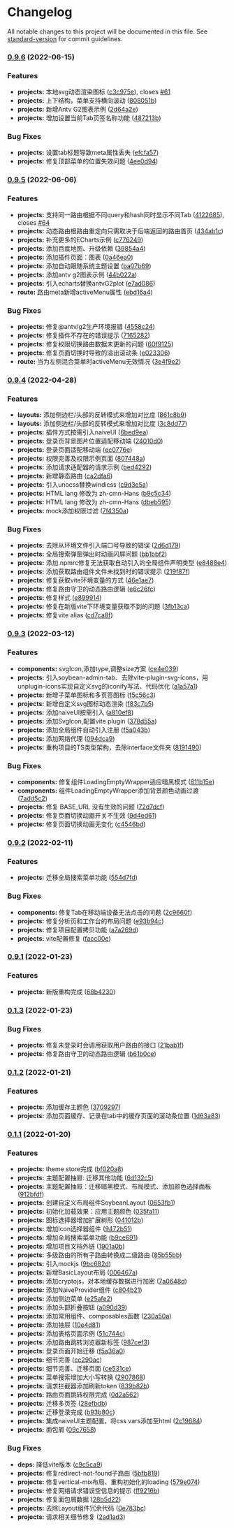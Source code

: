 # Changelog

All notable changes to this project will be documented in this file. See [standard-version](https://github.com/conventional-changelog/standard-version) for commit guidelines.

### [0.9.6](https://github.com/honghuangdc/soybean-admin/compare/v0.9.5...v0.9.6) (2022-06-15)


### Features

* **projects:** 本地svg动态渲染图标 ([c3c975e](https://github.com/honghuangdc/soybean-admin/commit/c3c975ee1142987b7ded0107bf91d0080d5651fe)), closes [#61](https://github.com/honghuangdc/soybean-admin/issues/61)
* **projects:** 上下结构，菜单支持横向滚动 ([808051b](https://github.com/honghuangdc/soybean-admin/commit/808051b29dd682e1cbcf0e211774efb9cc12713a))
* **projects:** 新增Antv G2图表示例 ([2d64a2e](https://github.com/honghuangdc/soybean-admin/commit/2d64a2e57c8d83c8d06f210eeefef8f31b3abeb9))
* **projects:** 增加设置当前Tab页签名称功能 ([487213b](https://github.com/honghuangdc/soybean-admin/commit/487213b64853765e2bd186474e4607572624a33e))


### Bug Fixes

* **projects:** 设置tab标题导致meta属性丢失 ([efcfa57](https://github.com/honghuangdc/soybean-admin/commit/efcfa576d52a7eab644f3b4c65af153442887fab))
* **projects:** 修复顶部菜单的位置失效问题 ([4ee0d94](https://github.com/honghuangdc/soybean-admin/commit/4ee0d94f1bde83c788fc0dcb084402359c04fb1b))

### [0.9.5](https://github.com/honghuangdc/soybean-admin/compare/v0.9.4...v0.9.5) (2022-06-06)


### Features

* **projects:** 支持同一路由根据不同query和hash同时显示不同Tab ([4122685](https://github.com/honghuangdc/soybean-admin/commit/4122685803f8a0a485682d16cec74e27945adc47)), closes [#64](https://github.com/honghuangdc/soybean-admin/issues/64)
* **projects:** 动态路由根路由重定向只需取决于后端返回的路由首页 ([434ab1c](https://github.com/honghuangdc/soybean-admin/commit/434ab1c560b260f8a19895405eb1d3c3313052d7))
* **projects:** 补充更多的ECharts示例 ([c776249](https://github.com/honghuangdc/soybean-admin/commit/c7762490def77695bedf179ffc63e3e95d15e14d))
* **projects:** 添加百度地图、升级依赖 ([39854a4](https://github.com/honghuangdc/soybean-admin/commit/39854a492b9cce71e0c7ed52af9985cb4abd6a97))
* **projects:** 添加插件页面：图表 ([0a46ea0](https://github.com/honghuangdc/soybean-admin/commit/0a46ea08443f6b879434e925d440cf07e9494fcb))
* **projects:** 添加自动跟随系统主题设置 ([ba07b69](https://github.com/honghuangdc/soybean-admin/commit/ba07b695dd9dc5d3f8ebf57d0f2e69d624994962))
* **projects:** 添加antv g2图表示例 ([44b022a](https://github.com/honghuangdc/soybean-admin/commit/44b022aefd7dbb4c34886814cf04767450dec026))
* **projects:** 引入echarts替换antvG2plot ([e7ad086](https://github.com/honghuangdc/soybean-admin/commit/e7ad08685e8ac52a8906fc94e656192275f9764c))
* **route:** 路由meta新增activeMenu属性 ([ebd16a4](https://github.com/honghuangdc/soybean-admin/commit/ebd16a4d1ab1a95a27838a2d4f20cc1d1e7309ae))


### Bug Fixes

* **projects:** 修复@antv/g2生产环境报错 ([4558c24](https://github.com/honghuangdc/soybean-admin/commit/4558c24d1c1e1faa3326650fc16e6baf384509ac))
* **projects:** 修复插件不存在的错误提示 ([7165282](https://github.com/honghuangdc/soybean-admin/commit/716528206e9f63e873607d0afd59d83f6984e3fe))
* **projects:** 修复权限切换路由数据未更新的问题 ([60f9125](https://github.com/honghuangdc/soybean-admin/commit/60f912508b0e685957fb22ef0ed1f83272847263))
* **projects:** 修复页面切换时导致的溢出滚动条 ([e023306](https://github.com/honghuangdc/soybean-admin/commit/e0233061d3bca236b4c4bb462ce00f7ca186b9fa))
* **route:** 当为左侧混合菜单时activeMenu无效情况 ([3e4f9e2](https://github.com/honghuangdc/soybean-admin/commit/3e4f9e282442073447c5c24c33d65bc6130978ee))

### [0.9.4](https://github.com/honghuangdc/soybean-admin/compare/v0.9.3...v0.9.4) (2022-04-28)


### Features

* **layouts:** 添加侧边栏/头部的反转模式来增加对比度 ([861c8b9](https://github.com/honghuangdc/soybean-admin/commit/861c8b9852e0097a1f6b79ac2c10d19add123bde))
* **layouts:** 添加侧边栏/头部的反转模式来增加对比度 ([3c8dd77](https://github.com/honghuangdc/soybean-admin/commit/3c8dd772f89d2b656a42c4f7164e581acdb2b1a5))
* **projects:** 插件方式按需引入naiveUI ([6bed9ea](https://github.com/honghuangdc/soybean-admin/commit/6bed9ead38af6d58f6cd9e520db848ae5cbfa4db))
* **projects:** 登录页背景图片位置适配移动端 ([24010d0](https://github.com/honghuangdc/soybean-admin/commit/24010d05fb1ff51cb5e5d94ffe310206a9638711))
* **projects:** 登录页面适配移动端 ([ec0776e](https://github.com/honghuangdc/soybean-admin/commit/ec0776e268cd3d1031e9ecd794abce271a675793))
* **projects:** 权限完善及权限示例页面 ([807448a](https://github.com/honghuangdc/soybean-admin/commit/807448aec5b041535fe4fbac90eca1138b2f439c))
* **projects:** 添加请求适配器的请求示例 ([bed4292](https://github.com/honghuangdc/soybean-admin/commit/bed4292ed380e77ac428ab057abc42eceb72af53))
* **projects:** 新增静态路由 ([ca2dfa6](https://github.com/honghuangdc/soybean-admin/commit/ca2dfa6185aa7a4e58184bcfef2a1246a52f88fd))
* **projects:** 引入unocss替换windicss ([c9d3e5a](https://github.com/honghuangdc/soybean-admin/commit/c9d3e5a3fdf59179dcfc122ab8369c492ea7832e))
* **projects:** HTML lang 修改为 zh-cmn-Hans ([b9c5c34](https://github.com/honghuangdc/soybean-admin/commit/b9c5c349790b1e83a7acd1f2c53a86c9221944ff))
* **projects:** HTML lang 修改为 zh-cmn-Hans ([dbeb595](https://github.com/honghuangdc/soybean-admin/commit/dbeb595c0b9fc11e7d166a7684af37cc971f1a11))
* **projects:** mock添加权限过滤 ([7f4350a](https://github.com/honghuangdc/soybean-admin/commit/7f4350aeb673dab59192584177a897aacebe4b28))


### Bug Fixes

* **projects:** 去除从环境文件引入端口号导致的错误 ([2d6d179](https://github.com/honghuangdc/soybean-admin/commit/2d6d179d669ea71cca3fe97ac840e4856bff4051))
* **projects:** 全局搜索弹窗弹出时动画闪屏问题 ([bb1bbf2](https://github.com/honghuangdc/soybean-admin/commit/bb1bbf272438f4ed440735118c6a9ec04c7d109f))
* **projects:** 添加.npmrc修复无法获取自动引入的全局组件声明类型 ([e8488e4](https://github.com/honghuangdc/soybean-admin/commit/e8488e4d5237e5e03ec07ff07d03115389d5b1ef))
* **projects:** 添加获取路由组件文件未找到时的错误提示 ([219f87f](https://github.com/honghuangdc/soybean-admin/commit/219f87f46758f328f26697f66d8583f49c0d41de))
* **projects:** 修复获取vite环境变量的方式 ([46e1ae7](https://github.com/honghuangdc/soybean-admin/commit/46e1ae7825b2b204ce3cdd63b3c64f39bff096d0))
* **projects:** 修复路由守卫的动态路由逻辑 ([e6c26fc](https://github.com/honghuangdc/soybean-admin/commit/e6c26fcb4ae085f9fd7d7eb9183ddba020d0b5da))
* **projects:** 修复样式 ([e899914](https://github.com/honghuangdc/soybean-admin/commit/e8999144266761b3b701442975c3c00251240d53))
* **projects:** 修复在新版vite下环境变量获取不到的问题 ([3fb13ca](https://github.com/honghuangdc/soybean-admin/commit/3fb13ca9e710549d2ddeb774fe08fabd27d5ae11))
* **projects:** 修复vite alias ([cd7ca8f](https://github.com/honghuangdc/soybean-admin/commit/cd7ca8f4c77ac8c753b753ba698a9573d6c37bf9))

### [0.9.3](https://github.com/honghuangdc/soybean-admin/compare/v0.9.2...v0.9.3) (2022-03-12)


### Features

* **components:** svgIcon,添加type,调整size方案 ([ce4e039](https://github.com/honghuangdc/soybean-admin/commit/ce4e039f48001b47a2933e807f5410a9573781b9))
* **projects:** 引入soybean-admin-tab、去除vite-plugin-svg-icons，用unplugin-icons实现自定义svg的iconify写法、代码优化 ([a1a57a1](https://github.com/honghuangdc/soybean-admin/commit/a1a57a185ce5004888ca4e1611973665ee46980b))
* **projects:** 新增子菜单图标和多页签图标 ([f5c56c3](https://github.com/honghuangdc/soybean-admin/commit/f5c56c355ce41157b20ed0a10272a28e6d8b2b49))
* **projects:** 新增自定义svg图标动态渲染 ([f83c7b5](https://github.com/honghuangdc/soybean-admin/commit/f83c7b59b893ab6e210188e92c4177b3d01392ce))
* **projects:** 添加naiveUI按需引入 ([a810ef8](https://github.com/honghuangdc/soybean-admin/commit/a810ef85b19e4b74f3ddb3c69d17c050e556ee90))
* **projects:** 添加SvgIcon,配置vite plugin ([378d55a](https://github.com/honghuangdc/soybean-admin/commit/378d55ac0e11cdf115ce3cb8e281d60f7fc4ff7a))
* **projects:** 添加全局组件自动引入注册 ([f5a043b](https://github.com/honghuangdc/soybean-admin/commit/f5a043b11a403927828ae922bdae411a4e5ae3c6))
* **projects:** 添加网络代理 ([094dca9](https://github.com/honghuangdc/soybean-admin/commit/094dca961f608404352ac360f44496423d88dae8))
* **projects:** 重构项目的TS类型架构，去除interface文件夹 ([8191490](https://github.com/honghuangdc/soybean-admin/commit/8191490f39fc011096edd77c3156eb4fe33d4e1c))


### Bug Fixes

* **components:** 修复组件LoadingEmptyWrapper适应暗黑模式 ([811b15e](https://github.com/honghuangdc/soybean-admin/commit/811b15e672c9d69e9c5789eb11ab2db7bd729f37))
* **components:** 组件LoadingEmptyWrapper添加背景颜色动画过渡 ([7add5c2](https://github.com/honghuangdc/soybean-admin/commit/7add5c2edfcabadb77084179d464b849d880d5e6))
* **projects:** 修复 BASE_URL 没有生效的问题 ([72d7dcf](https://github.com/honghuangdc/soybean-admin/commit/72d7dcfa5ee8dc6f3601f4d65c6aca9ad2cc5d5c))
* **projects:** 修复页面切换动画开关不生效 ([9d4ed61](https://github.com/honghuangdc/soybean-admin/commit/9d4ed617fb80095e521d8063718283459711118f))
* **projects:** 修复页面切换动画无变化 ([c4546bd](https://github.com/honghuangdc/soybean-admin/commit/c4546bdfa303f1e89c0d7ddd46b54e4ec5170096))

### [0.9.2](https://github.com/honghuangdc/soybean-admin/compare/v0.9.1...v0.9.2) (2022-02-11)


### Features

* **projects:** 迁移全局搜索菜单功能 ([554d7fd](https://github.com/honghuangdc/soybean-admin/commit/554d7fd6114b9cf6df571c3cb02f4cb0cc6dcfd4))


### Bug Fixes

* **components:** 修复Tab在移动端设备无法点击的问题 ([2c9660f](https://github.com/honghuangdc/soybean-admin/commit/2c9660fdbf9a84e980db0aff5cd0aed0f75963ca))
* **projects:** 修复分析页和工作台的布局问题 ([e93b94c](https://github.com/honghuangdc/soybean-admin/commit/e93b94cb2435a130bb1d94a703328af342cd24c9))
* **projects:** 修复项目配置拷贝功能 ([a7a269d](https://github.com/honghuangdc/soybean-admin/commit/a7a269d6a61ccd25883e6bb69639d39e0260587d))
* **projects:** vite配置修复 ([facc00e](https://github.com/honghuangdc/soybean-admin/commit/facc00e8b4998dc8bd338e3b63a652b4bfe2ed3e))

### [0.9.1](https://github.com/honghuangdc/soybean-admin/compare/v0.1.3...v0.9.1) (2022-01-23)


### Features

* **projects:** 新版重构完成 ([68b4230](https://github.com/honghuangdc/soybean-admin/commit/68b42304d5964246775c7a82dcc1406c5db7a4e4))

### [0.1.3](https://github.com/honghuangdc/soybean-admin/compare/v0.1.2...v0.1.3) (2022-01-23)


### Bug Fixes

* **projects:** 修复未登录时会调用获取用户路由的接口 ([21bab1f](https://github.com/honghuangdc/soybean-admin/commit/21bab1f7c30611fe59dc91c7a73050ccb49a4658))
* **projects:** 修复路由守卫的动态路由逻辑 ([b61b0ce](https://github.com/honghuangdc/soybean-admin/commit/b61b0ce25fdcbaf29ca64cbcc467e12faa947625))

### [0.1.2](https://github.com/honghuangdc/soybean-admin/compare/v0.1.1...v0.1.2) (2022-01-21)


### Features

* **projects:** 添加缓存主题色 ([3709297](https://github.com/honghuangdc/soybean-admin/commit/37092974d37b2e661d4cbf9d27c89b5e99119cd7))
* **projects:** 添加页面缓存、记录在tab中的缓存页面的滚动条位置 ([1d63a83](https://github.com/honghuangdc/soybean-admin/commit/1d63a838226df4f48e7f2a15b5a05d4b496d3c69))

### [0.1.1](https://github.com/honghuangdc/soybean-admin/compare/v0.0.5...v0.1.1) (2022-01-20)


### Features

* **projects:** theme store完成 ([bf020a8](https://github.com/honghuangdc/soybean-admin/commit/bf020a82580e6b1fbda1cc1e0bd6176770434884))
* **projects:** 主题配置抽屉: 迁移其他功能 ([6d132c5](https://github.com/honghuangdc/soybean-admin/commit/6d132c59770e925cfc61217dcefa5b4d937604df))
* **projects:** 主题配置抽屉：迁移暗黑模式、布局模式、添加颜色选择面板 ([912bfdf](https://github.com/honghuangdc/soybean-admin/commit/912bfdf4390ab624d3f8e343be88e8c1cf7ab5b6))
* **projects:** 创建自定义布局组件SoybeanLayout ([0653fb1](https://github.com/honghuangdc/soybean-admin/commit/0653fb144fe9d49f24ef4fe6e4a58de6de342b78))
* **projects:** 初始化加载效果：应用主题颜色 ([035fa11](https://github.com/honghuangdc/soybean-admin/commit/035fa114c9fd638cf467e6a73a8e4c558f503deb))
* **projects:** 图标选择器增加扩展树形 ([041012b](https://github.com/honghuangdc/soybean-admin/commit/041012b3ee04d960c1e38895839225613f7af377))
* **projects:** 增加Icon选择器组件 ([9472b51](https://github.com/honghuangdc/soybean-admin/commit/9472b51811f419e9139de81c73f2c71d170700c2))
* **projects:** 增加全局搜索菜单功能 ([b9ce691](https://github.com/honghuangdc/soybean-admin/commit/b9ce69130b12712013228326f883e2d973e4e46a))
* **projects:** 增加项目文档外链 ([1901a0b](https://github.com/honghuangdc/soybean-admin/commit/1901a0bfb7bfa516dfda552675397ddec96b8d4b))
* **projects:** 多级路由的所有子路由转换成二级路由 ([85b55bb](https://github.com/honghuangdc/soybean-admin/commit/85b55bb37a0a06e2645b96ed81aefe463127121a))
* **projects:** 引入mockjs ([9bc682d](https://github.com/honghuangdc/soybean-admin/commit/9bc682dae878c084e38a0e2c9a4a2de171023c48))
* **projects:** 新增BasicLayout布局 ([006467a](https://github.com/honghuangdc/soybean-admin/commit/006467a0626f427da3f516d90c15bf1e1eef0e55))
* **projects:** 添加cryptojs，对本地缓存数据进行加密 ([7a0648d](https://github.com/honghuangdc/soybean-admin/commit/7a0648dba55a98f61f4d81696307d86c82a1d34d))
* **projects:** 添加NaiveProvider组件 ([c804b21](https://github.com/honghuangdc/soybean-admin/commit/c804b21ceb92133c6ea7cc64c87521cc164e40ce))
* **projects:** 添加侧边菜单 ([e25afe2](https://github.com/honghuangdc/soybean-admin/commit/e25afe2fadfe86b9330ee02190a4e40b8321714c))
* **projects:** 添加头部折叠按钮 ([a090d39](https://github.com/honghuangdc/soybean-admin/commit/a090d398fc071e246b92d0da80883cf5cbedba0e))
* **projects:** 添加常用组件、composables函数 ([230a50a](https://github.com/honghuangdc/soybean-admin/commit/230a50a4cf4d2ebb62b19d6324234243cf6b2f0d))
* **projects:** 添加抽屉 ([10e4d81](https://github.com/honghuangdc/soybean-admin/commit/10e4d81bd6a0b35d8cfb4f7a1e981f8ef6ab87cc))
* **projects:** 添加表格页面示例 ([51c744c](https://github.com/honghuangdc/soybean-admin/commit/51c744c8e2c8ed9691e92e35b6a88582f22c30d8))
* **projects:** 添加路由跳转浏览器新标签 ([987cef3](https://github.com/honghuangdc/soybean-admin/commit/987cef336338987f2e6f0d5aba8f6d4602b297ca))
* **projects:** 登录页面开始迁移 ([f5a36a0](https://github.com/honghuangdc/soybean-admin/commit/f5a36a05cb626ec62115283f1d2c534b2a787bdd))
* **projects:** 细节完善 ([cc290ac](https://github.com/honghuangdc/soybean-admin/commit/cc290accc29282e9ba655356e2695b6ca4b23605))
* **projects:** 细节完善、迁移页面 ([ce531ce](https://github.com/honghuangdc/soybean-admin/commit/ce531ce5dda0b4a1024aa6bd3d68835b59760d57))
* **projects:** 菜单搜索增加大小写转换 ([2907868](https://github.com/honghuangdc/soybean-admin/commit/29078689b0652cf4ae852c93d8601a157579adcc))
* **projects:** 请求拦截器添加刷新token ([839b82b](https://github.com/honghuangdc/soybean-admin/commit/839b82ba8b052b02e24bcfe6da54160609a4fd4b))
* **projects:** 路由页面跳转权限完成 ([0d2a562](https://github.com/honghuangdc/soybean-admin/commit/0d2a5629e89c73a32d6c79f04b51543e1513e006))
* **projects:** 迁移多页签 ([28efbdb](https://github.com/honghuangdc/soybean-admin/commit/28efbdbc70733d22011a0eee084d35711429d188))
* **projects:** 迁移登录完成 ([b93b80c](https://github.com/honghuangdc/soybean-admin/commit/b93b80cb4b35268dfb6a09517a2494af24748dac))
* **projects:** 集成naiveUI主题配置，将css vars添加至html ([2c19684](https://github.com/honghuangdc/soybean-admin/commit/2c196841bd8527d7acccefe6a7545e0a49d532f7))
* **projects:** 面包屑 ([09c7658](https://github.com/honghuangdc/soybean-admin/commit/09c7658c21c7dda461dbb528e85b638b5a7dfacd))


### Bug Fixes

* **deps:** 降低vite版本 ([c9c5ca9](https://github.com/honghuangdc/soybean-admin/commit/c9c5ca9989eddb084f2706155473123c5dcfc334))
* **projects:** 修复redirect-not-found子路由 ([5bfb819](https://github.com/honghuangdc/soybean-admin/commit/5bfb8199b463d9ca6430577b5c493c0b78967aa9))
* **projects:** 修复vertical-mix布局、重构初始化的loading ([579e074](https://github.com/honghuangdc/soybean-admin/commit/579e07400e1b9a52934ed808a37c8579a41e8e74))
* **projects:** 修复网络请求错误空信息的提示 ([ff9216b](https://github.com/honghuangdc/soybean-admin/commit/ff9216b621aaef0a8203386fa1c3ca5477a2edea))
* **projects:** 修复面包屑数据 ([28b5d22](https://github.com/honghuangdc/soybean-admin/commit/28b5d224010a28669ad3a1919fc49f6e2dc808cd))
* **projects:** 去除Layout组件冗余代码 ([0e783bc](https://github.com/honghuangdc/soybean-admin/commit/0e783bcf7be0b3a083fe950adfb0afc72b510f97))
* **projects:** 请求相关细节修复 ([2ad1ad3](https://github.com/honghuangdc/soybean-admin/commit/2ad1ad32b8410d84902a33d825032c282ca6df86))
